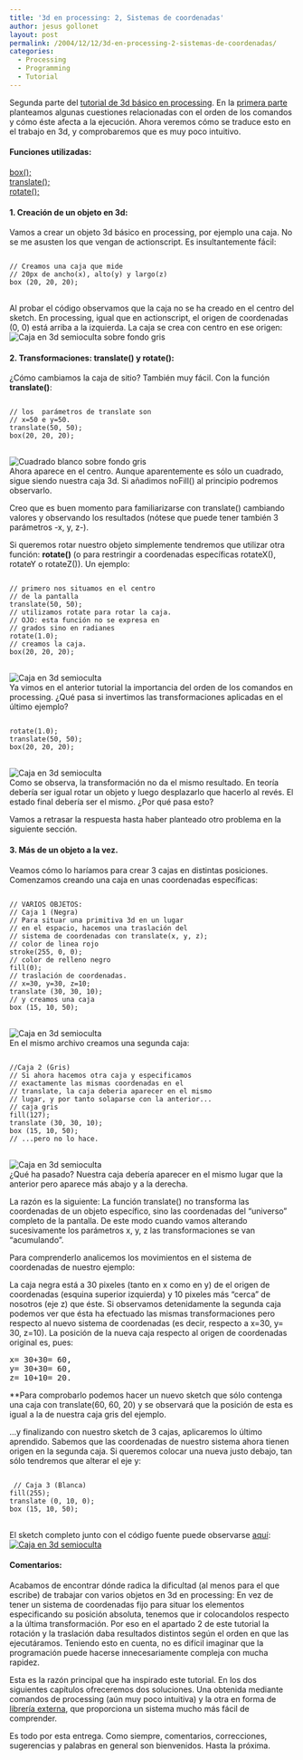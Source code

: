 ```yaml
---
title: '3d en processing: 2, Sistemas de coordenadas'
author: jesus gollonet
layout: post
permalink: /2004/12/12/3d-en-processing-2-sistemas-de-coordenadas/
categories:
  - Processing
  - Programming
  - Tutorial
---
```

<p>Segunda parte del <a href="http://www.jesusgollonet.com/blog/index.php?p=37" title="Indice del tutorial">tutorial de 3d básico en processing</a>. En la <a href="http://www.jesusgollonet.com/blog/index.php?p=39" title="3d en processing: 1, Flujo de ejecución">primera parte</a> planteamos algunas cuestiones relacionadas con el orden de los comandos y cómo éste afecta a la ejecución. Ahora veremos cómo se traduce esto en el trabajo en 3d, y comprobaremos que es muy poco intuitivo.</p>
<h4>Funciones utilizadas:</h4>
<p><a href="http://processing.org/reference/es/box_.html">box();</a><br />
<a href="http://processing.org/reference/es/translate_.html">translate();</a><br />
<a href="http://processing.org/reference/es/rotate_.html">rotate();</a></p>
<h4>1. Creación de un objeto en 3d:</h4>
<p>Vamos a crear un objeto 3d básico en processing, por ejemplo una caja. No se me asusten los que vengan de actionscript. Es insultantemente fácil:</p>
<pre>
<code>
// Creamos una caja que mide 
// 20px de ancho(x), alto(y) y largo(z)
box (20, 20, 20);
</code>
</pre>
<p>Al probar el código observamos que la caja no se ha creado en el centro del sketch. En processing, igual que en actionscript, el origen de coordenadas (0, 0) está arriba a la izquierda. La caja se crea con centro en ese origen:<br />
<img src="http://www.jesusgollonet.com/blog/recursos/tutorial_processing/ejemplo21.gif" alt="Caja en 3d semioculta sobre fondo gris" /></p>
<h4>2. Transformaciones: translate() y rotate():</h4>
<p>¿Cómo cambiamos la caja de sitio? También muy fácil. Con la función <strong>translate()</strong>:</p>
<pre>
<code>
// los  parámetros de translate son 
// x=50 e y=50.
translate(50, 50);
box(20, 20, 20);
</code>
</pre>
<p><img src="http://www.jesusgollonet.com/blog/recursos/tutorial_processing/ejemplo22.gif" alt="Cuadrado blanco sobre fondo gris" /><br />
Ahora aparece en el centro. Aunque aparentemente es sólo un cuadrado, sigue siendo nuestra caja 3d. Si añadimos noFill() al principio podremos observarlo. </p>
<p>Creo que es buen momento para familiarizarse con translate() cambiando valores y observando los resultados (nótese que puede tener también 3 parámetros -x,  y, z-).</p>
<p>Si queremos rotar nuestro objeto simplemente tendremos que utilizar otra función: <strong>rotate()</strong> (o para restringir a coordenadas específicas rotateX(), rotateY o rotateZ()). Un ejemplo:</p>
<pre>
<code>
// primero nos situamos en el centro
// de la pantalla
translate(50, 50);
// utilizamos rotate para rotar la caja. 
// OJO: esta función no se expresa en 
// grados sino en radianes
rotate(1.0);
// creamos la caja.
box(20, 20, 20);
</code>
</pre>
<p><img src="http://www.jesusgollonet.com/blog/recursos/tutorial_processing/ejemplo23.gif" alt="Caja en 3d semioculta" /><br />
Ya vimos en el anterior tutorial la importancia del orden de los comandos en processing. ¿Qué pasa si invertimos las transformaciones aplicadas en el último ejemplo?</p>
<pre>
<code>
rotate(1.0);
translate(50, 50);
box(20, 20, 20);
</code>
</pre>
<p><img src="http://www.jesusgollonet.com/blog/recursos/tutorial_processing/ejemplo24.gif" alt="Caja en 3d semioculta" /><br />
Como se observa, la transformación no da el mismo resultado. En teoría debería ser igual rotar un objeto y luego desplazarlo que hacerlo al revés. El estado final debería ser el mismo. ¿Por qué pasa esto?</p>
<p>Vamos a retrasar la respuesta hasta haber planteado otro problema en la siguiente sección.</p>
<h4>3. Más de un objeto a la vez.</h4>
<p>Veamos cómo lo haríamos para crear 3 cajas en distintas posiciones. Comenzamos creando una caja en unas coordenadas específicas:</p>
<pre>
<code>
// VARIOS OBJETOS:
// Caja 1 (Negra)
// Para situar una primitiva 3d en un lugar
// en el espacio, hacemos una traslación del
// sistema de coordenadas con translate(x, y, z);
// color de linea rojo
stroke(255, 0, 0); 
// color de relleno negro
fill(0); 
// traslación de coordenadas.
// x=30, y=30, z=10;
translate (30, 30, 10);
// y creamos una caja
box (15, 10, 50);
</code>
</pre>
<p><img src="http://www.jesusgollonet.com/blog/recursos/tutorial_processing/ejemplo25.gif" alt="Caja en 3d semioculta" /><br />
En el mismo archivo creamos una segunda caja:</p>
<pre>
<code>
//Caja 2 (Gris)
// Si ahora hacemos otra caja y especificamos
// exactamente las mismas coordenadas en el 
// translate, la caja deberia aparecer en el mismo
// lugar, y por tanto solaparse con la anterior...
// caja gris
fill(127); 
translate (30, 30, 10);
box (15, 10, 50);
// ...pero no lo hace.
</code>
</pre>
<p><img src="http://www.jesusgollonet.com/blog/recursos/tutorial_processing/ejemplo26.gif" alt="Caja en 3d semioculta" /><br />
¿Qué ha pasado? Nuestra caja debería aparecer en el mismo lugar que la anterior pero aparece más abajo y a la derecha. </p>
<p>La razón es la siguiente: La función translate() no transforma las coordenadas de un objeto específico, sino las coordenadas del &#8220;universo&#8221; completo de la pantalla. De este modo cuando vamos alterando sucesivamente los parámetros x, y, z las transformaciones se van &#8220;acumulando&#8221;.</p>
<p>Para comprenderlo analicemos los movimientos en el sistema de coordenadas de nuestro ejemplo: </p>
<p>La caja negra está a 30 pixeles (tanto en x como en y) de el origen de coordenadas (esquina superior izquierda)  y 10 pixeles más &#8220;cerca&#8221; de nosotros (eje z) que éste. Si observamos detenidamente la segunda caja podemos ver que ésta ha efectuado las mismas transformaciones pero respecto al nuevo sistema de coordenadas (es decir, respecto a x=30, y= 30, z=10).  La posición de la nueva caja respecto al origen de coordenadas original es, pues:</p>
<pre>
x= 30+30= 60, 
y= 30+30= 60, 
z= 10+10= 20.
</pre>
<p>**Para comprobarlo podemos hacer un nuevo sketch que sólo contenga una caja con translate(60, 60, 20) y se observará que la posición de esta es igual a la de nuestra caja gris del ejemplo.</p>
<p>&#8230;y finalizando con nuestro sketch de 3 cajas, aplicaremos lo último aprendido. Sabemos que las coordenadas de nuestro sistema ahora tienen origen en la segunda caja. Si queremos colocar una nueva justo debajo, tan sólo tendremos que alterar el eje y:</p>
<pre>
<code>
 // Caja 3 (Blanca)
fill(255);
translate (0, 10, 0);
box (15, 10, 50);
</code>
</pre>
<p>El sketch completo junto con el código fuente puede observarse <a href="http://www.jesusgollonet.com/blog/recursos/tutorial_processing/21/index.html" title="ver sketch">aquí</a>:<br />
<a href="http://www.jesusgollonet.com/blog/recursos/tutorial_processing/21/index.html" title="ver sketch"><img src="http://www.jesusgollonet.com/blog/recursos/tutorial_processing/ejemplo27.gif" alt="Caja en 3d semioculta" /></a></p>
<h4>Comentarios:</h4>
<p>Acabamos de encontrar dónde radica la dificultad (al menos para el que escribe) de trabajar con varios objetos en 3d en processing: En vez de tener un sistema de coordenadas fijo para situar los elementos especificando su posición absoluta, tenemos que ir colocandolos respecto a la última transformación. Por eso en el apartado 2 de este tutorial la rotación y la traslación daba resultados distintos según el orden en que las ejecutáramos. Teniendo esto en cuenta, no es difícil imaginar que la programación puede hacerse innecesariamente compleja con mucha rapidez.</p>
<p>Esta es la razón principal que ha inspirado este tutorial. En los dos siguientes capítulos ofreceremos dos soluciones. Una obtenida mediante comandos de processing (aún muy poco intuitiva) y la otra en forma de <a href="http://www.pitaru.com/processing/BSpace/" title="Bspace, librería para processing">librería externa</a>, que proporciona un sistema mucho más fácil de comprender.</p>
<p>Es todo por esta entrega. Como siempre, comentarios, correcciones, sugerencias y palabras en general son bienvenidos. Hasta la próxima.</p>
